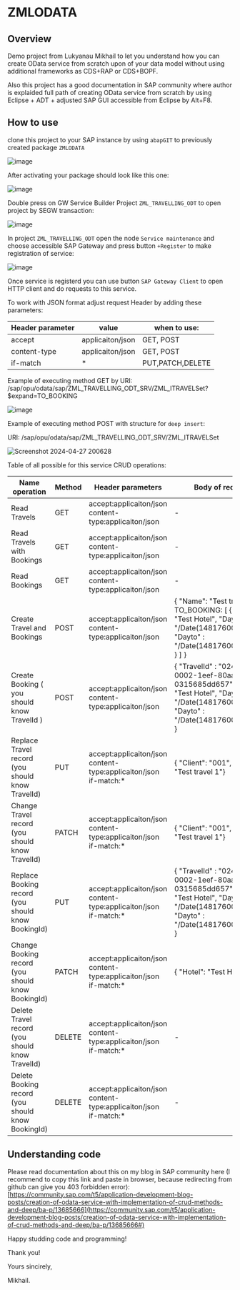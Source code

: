 # ZMLODATA

## Overview

Demo project from Lukyanau Mikhail to let you understand how you can create OData service from scratch upon of your data model without using additional frameworks as CDS+RAP or CDS+BOPF.

Also this project has a good documentation in SAP community where author is explaided full path of creating OData service from scratch by using Eclipse + ADT + adjusted SAP GUI accessible from Eclipse by Alt+F8.

## How to use

clone this project to your SAP instance by using `abapGIT` to previously created package `ZMLODATA`

![image](https://github.com/lukcad/ZMLODATA/assets/22641302/811ebb52-4c7d-4137-9a28-9eced665c4e8)

After activating your package should look like this one:

![image](https://github.com/lukcad/ZMLODATA/assets/22641302/6e7d9166-a85f-4837-9373-3bc017b9aa95)

Double press on GW Service Builder Project `ZML_TRAVELLING_ODT` to open project by SEGW transaction:

![image](https://github.com/lukcad/ZMLODATA/assets/22641302/e1395bc9-e04c-48fa-9349-411c55a5205a)

In project `ZML_TRAVELLING_ODT` open the node `Service maintenance` and choose accessible SAP Gateway and press button `+Register` to make registration of service:

![image](https://github.com/lukcad/ZMLODATA/assets/22641302/e95842e4-da50-4909-89b0-128e1676cafd)

Once service is registerd you can use button `SAP Gateway Client` to open HTTP client and do requests to this service.

To work with JSON format adjust request Header by adding these parameters:

| Header parameter | value|when to use:
|---|---|---|
|accept|applicaiton/json| GET, POST |
|content-type|applicaiton/json| GET, POST |
|if-match| * | PUT,PATCH,DELETE |

Example of executing method GET by URI: /sap/opu/odata/sap/ZML_TRAVELLING_ODT_SRV/ZML_ITRAVELSet?$expand=TO_BOOKING


![image](https://github.com/lukcad/ZMLODATA/assets/22641302/80b2b690-540e-4671-b380-33874418e9ea)

Example of executing method POST with structure for `deep insert`:

URI: /sap/opu/odata/sap/ZML_TRAVELLING_ODT_SRV/ZML_ITRAVELSet

![Screenshot 2024-04-27 200628](https://github.com/lukcad/ZMLODATA/assets/22641302/68cee7d1-f2b2-47f8-aeef-5ba3595dadbf)

Table of all possible for this service CRUD operations:

| Name operation | Method | Header parameters | Body of request | URI |
|---|---|---|---|---|
|Read Travels | GET | accept:applicaiton/json content-type:applicaiton/json | - | /sap/opu/odata/sap/ZML_TRAVELLING_ODT_SRV/ZML_ITRAVELSet |
|Read Travels with Bookings | GET | accept:applicaiton/json content-type:applicaiton/json | - | /sap/opu/odata/sap/ZML_TRAVELLING_ODT_SRV/ZML_ITRAVELSet?$expand=BOOKING_TO |
|Read Bookings | GET | accept:applicaiton/json content-type:applicaiton/json | - | /sap/opu/odata/sap/ZML_TRAVELLING_ODT_SRV/ZML_IBOOKINGSet |
|Create Travel and Bookings | POST | accept:applicaiton/json content-type:applicaiton/json | { "Name": "Test travel 1", TO_BOOKING: [ { "Hotel": "Test Hotel", "Dayfrom" : "\/Date(1481760000000)\/", "Dayto" : "\/Date(1481760000000)\/" } ] } | /sap/opu/odata/sap/ZML_TRAVELLING_ODT_SRV/ZML_ITRAVELSet |
|Create Booking ( you should know TravelId ) | POST | accept:applicaiton/json content-type:applicaiton/json | { "TravelId" : "0242ac11-0002-1eef-80aa-0315685dd657", "Hotel": "Test Hotel", "Dayfrom" : "\/Date(1481760000000)\/", "Dayto" : "\/Date(1481760000000)\/" } | /sap/opu/odata/sap/ZML_TRAVELLING_ODT_SRV/ZML_IBOOKINGSet |
|Replace Travel record (you should know TravelId) | PUT | accept:applicaiton/json content-type:applicaiton/json if-match:* | { "Client": "001", "Name": "Test travel 1"} | /sap/opu/odata/sap/ZML_TRAVELLING_ODT_SRV/ZML_ITRAVELSet(guid('"0242ac11-0002-1eef-80aa-0315685dd657"')) |
|Change Travel record  (you should know TravelId) | PATCH | accept:applicaiton/json content-type:applicaiton/json if-match:* | { "Client": "001", "Name": "Test travel 1"} | /sap/opu/odata/sap/ZML_TRAVELLING_ODT_SRV/ZML_ITRAVELSet(guid('"0242ac11-0002-1eef-80aa-0315685dd657"') |
|Replace Booking record (you should know BookingId) | PUT | accept:applicaiton/json content-type:applicaiton/json if-match:* | { "TravelId" : "0242ac11-0002-1eef-80aa-0315685dd657", "Hotel": "Test Hotel", "Dayfrom" : "\/Date(1481760000000)\/", "Dayto" : "\/Date(1481760000000)\/" }  | /sap/opu/odata/sap/ZML_TRAVELLING_ODT_SRV/ZML_IBOOKINGSet(guid('"0242ac11-0002-1eef-80aa-0315685dd657"')) |
|Change Booking record  (you should know BookingId) | PATCH | accept:applicaiton/json content-type:applicaiton/json if-match:* | { "Hotel": "Test Hotel" }  | /sap/opu/odata/sap/ZML_TRAVELLING_ODT_SRV/ZML_IBOOKINGSet(guid('"0242ac11-0002-1eef-80aa-0315685dd657"') |
|Delete Travel record  (you should know TravelId) | DELETE | accept:applicaiton/json content-type:applicaiton/json if-match:* | - | /sap/opu/odata/sap/ZML_TRAVELLING_ODT_SRV/ZML_ITRAVELSet(guid('"0242ac11-0002-1eef-80aa-0315685dd657"') |
|Delete Booking record  (you should know BookingId) | DELETE | accept:applicaiton/json content-type:applicaiton/json if-match:* | - | /sap/opu/odata/sap/ZML_TRAVELLING_ODT_SRV/ZML_IBOOKINGSet(guid('"0242ac11-0002-1eef-80aa-0315685dd657"') |

## Understanding code

Please read documentation about this on my blog in SAP community here (I recommend to copy this link and paste in browser, because redirecting from github can give you 403 forbidden error): 
[https://community.sap.com/t5/application-development-blog-posts/creation-of-odata-service-with-implementation-of-crud-methods-and-deep/ba-p/13685666](https://community.sap.com/t5/application-development-blog-posts/creation-of-odata-service-with-implementation-of-crud-methods-and-deep/ba-p/13685666#)

Happy studding code and programming!

Thank you!

Yours sincirely,

Mikhail. 





